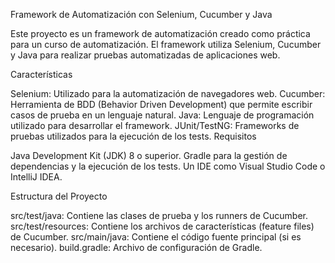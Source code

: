 Framework de Automatización con Selenium, Cucumber y Java

Este proyecto es un framework de automatización creado como práctica para un curso de automatización. El framework utiliza Selenium, Cucumber y Java para realizar pruebas automatizadas de aplicaciones web.

Características

Selenium: Utilizado para la automatización de navegadores web.
Cucumber: Herramienta de BDD (Behavior Driven Development) que permite escribir casos de prueba en un lenguaje natural.
Java: Lenguaje de programación utilizado para desarrollar el framework.
JUnit/TestNG: Frameworks de pruebas utilizados para la ejecución de los tests.
Requisitos

Java Development Kit (JDK) 8 o superior.
Gradle para la gestión de dependencias y la ejecución de los tests.
Un IDE como Visual Studio Code o IntelliJ IDEA.

Estructura del Proyecto

src/test/java: Contiene las clases de prueba y los runners de Cucumber.
src/test/resources: Contiene los archivos de características (feature files) de Cucumber.
src/main/java: Contiene el código fuente principal (si es necesario).
build.gradle: Archivo de configuración de Gradle.
